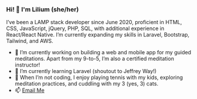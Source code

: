 ### Hi! 👋 I'm Lilium (she/her)

I’ve been a LAMP stack developer since June 2020, proficient in HTML, CSS, JavaScript, jQuery, PHP, SQL, with additional experience in React/React Native. I’m currently expanding my skills in Laravel, Bootstrap, Tailwind, and AWS.

<!--
**liliumholden/LiliumHolden** is a ✨ _special_ ✨ repository because its `README.md` (this file) appears on your GitHub profile.

Here are some ideas to get you started:

- 🔭 I’m currently working on ...
- 🌱 I’m currently learning ...
- 👯 I’m looking to collaborate on ...
- 🤔 I’m looking for help with ...
- 💬 Ask me about ...
- 📫 How to reach me: ...
- 😄 Pronouns: ...
- ⚡ Fun fact: ...
-->
- 🔭 I’m currently working on building a web and mobile app for my guided meditations. Apart from my 9-to-5, I’m also a certified meditation instructor!
- 🌱 I’m currently learning Laravel (shoutout to Jeffrey Way!) 
- 🐾 When I’m not coding, I enjoy playing tennis with my kids, exploring meditation practices, and cuddling with my 3 (yes, 3) cats. 
- 📫 [Email Me](mailto:liliumholden@gmail.com)
